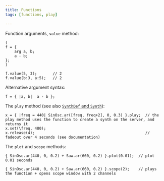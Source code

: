 ```yaml
---
title: Functions
tags: [functions, play]

---
```


Function arguments, `value` method:

~~~
(
f = {
	arg a, b;
    a - b;
};
)

f.value(5, 3);       // 2
f.value(b:3, a:5);   // 2
~~~

Alternative argument syntax:
~~~
f = { |a, b|  a - b };
~~~


The `play` method (see also [`SynthDef` and `Synth`](/post/synthdef)):

~~~
x = { |freq = 440| SinOsc.ar([freq, freq+2], 0, 0.3) }.play;  // the play method uses the function to create a synth on the server, and returns it
x.set(\freq, 480);
x.release(4);                                                 // fadeout over 4 seconds (see documentation)
~~~

The `plot` and `scope` methods:

~~~
{ SinOsc.ar(440, 0, 0.2) + Saw.ar(660, 0.2) }.plot(0.01);  // plot 0.01 seconds

{ SinOsc.ar(440, 0, 0.2) + Saw.ar(660, 0.2) }.scope(2);    // plays the function + opens scope window with 2 channels

~~~

